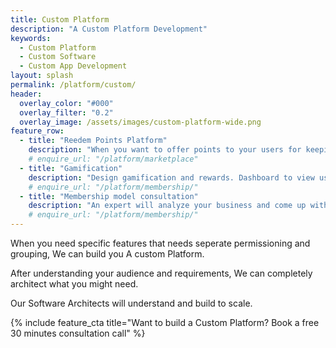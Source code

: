 ```yaml
---
title: Custom Platform
description: "A Custom Platform Development"
keywords:
  - Custom Platform
  - Custom Software
  - Custom App Development
layout: splash
permalink: /platform/custom/
header:
  overlay_color: "#000"
  overlay_filter: "0.2"
  overlay_image: /assets/images/custom-platform-wide.png
feature_row:
  - title: "Reedem Points Platform"
    description: "When you want to offer points to your users for keeping using and a reedem collected points option"
    # enquire_url: "/platform/marketplace"
  - title: "Gamification"
    description: "Design gamification and rewards. Dashboard to view use and add/remove reedem options."
    # enquire_url: "/platform/membership/"
  - title: "Membership model consultation"
    description: "An expert will analyze your business and come up with a membership design."
    # enquire_url: "/platform/membership/"
---
```


When you need specific features that needs seperate permissioning and grouping, We can build you A custom Platform.

After understanding your audience and requirements, We can completely architect what you might need.

Our Software Architects will understand and build to scale.

{% include feature_cta title="Want to build a Custom Platform? Book a free 30 minutes consultation call" %}
